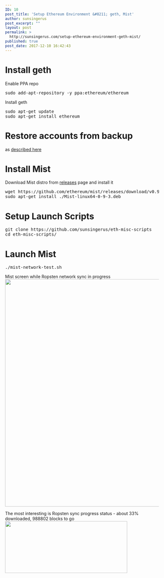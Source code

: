 ```yaml
---
ID: 10
post_title: 'Setup Ethereum Environment &#8211; geth, Mist'
author: sunsingerus
post_excerpt: ""
layout: post
permalink: >
  http://sunsingerus.com/setup-ethereum-environment-geth-mist/
published: true
post_date: 2017-12-10 16:42:43
---
```

<h1>Install geth</h1>
Enable PPA repo
<pre class="prettyprint">
sudo add-apt-repository -y ppa:ethereum/ethereum
</pre>
Install geth
<pre class="prettyprint">
sudo apt-get update
sudo apt-get install ethereum
</pre>
<h1>Restore accounts from backup</h1>
as <a href="http://sunsingerus.com/backup-and-restore-ethereum-accountswallets/" target="_blank" rel="noopener">described here</a>
<h1>Install Mist</h1>
Download Mist distro from <a href="https://github.com/ethereum/mist/releases" target="_blank" rel="noopener">releases</a> page and install it
<pre class="prettyprint">wget https://github.com/ethereum/mist/releases/download/v0.9.3/Mist-linux64-0-9-3.deb
sudo apt-get install ./Mist-linux64-0-9-3.deb
</pre>
<h1>Setup Launch Scripts</h1>
<pre class="prettyprint">
git clone https://github.com/sunsingerus/eth-misc-scripts
cd eth-misc-scripts/
</pre>
<h1>Launch Mist</h1>
<pre class="prettyprint">
./mist-network-test.sh
</pre>
Mist screen while Ropsten network sync in progress
<img class="alignnone size-full wp-image-28" src="http://sunsingerus.com/wp-content/uploads/2017/12/sync-in-progress-ropsten.png" alt="" width="1234" height="746" />

The most interesting is Ropsten sync progress status - about 33% downloaded, 988802 blocks to go
<img class="alignnone size-full wp-image-30" src="http://sunsingerus.com/wp-content/uploads/2017/12/sync-in-progress-ropsten-corner.png" alt="" width="400" height="170" />